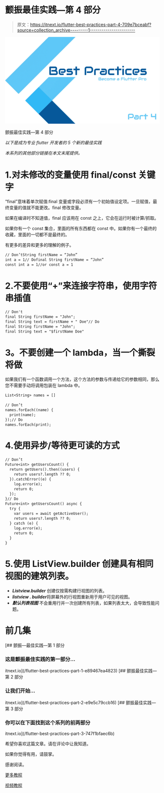 # 颤振最佳实践—第 4 部分

> 原文：<https://itnext.io/flutter-best-practices-part-4-709e7bceabf?source=collection_archive---------1----------------------->

![](img/fb9f7f623926b5b65dcdb475e7356093.png)

颤振最佳实践—第 4 部分

*以下是成为专业 flutter 开发者的 5 个新的最佳实践*

*本系列的其他部分链接在本文末尾提供。*

# 1.对未修改的变量使用 final/const 关键字

“final”意味着单次赋值:final 变量或字段必须有一个初始值设定项。一旦赋值，最终变量的值就不能更改。final 修改变量。

如果在编译时不知道值，final 应该用在 const 之上，它会在运行时被计算/抓取。

如果你有一个 const 集合，里面的所有东西都在 const 中。如果你有一个最终的收藏，里面的一切都不是最终的。

有更多的差异和更多的理解的例子。

```
// Don’tString firstName = “John”
int a = 1// Dofinal String firstName = “John”
const int a = 1//or const a = 1
```

# 2.不要使用“+”来连接字符串，使用字符串插值

```
// Don't
final String firstName = "John";
final String text = firstName + " Doe"// Do 
final String firstName = "John";
final String text = "$firstName Doe"
```

# **3。不要创建一个 lambda，当一个撕裂将做**

如果我们有一个函数调用一个方法，这个方法的参数与传递给它的参数相同，那么您不需要手动将调用包装在 lambda 中。

```
List<String> names = []

// Don’t
names.forEach((name) {
  print(name);
});// Do
names.forEach(print);
```

# 4.使用异步/等待更可读的方式

```
// Don’t
Future<int> getUsersCount() {
  return getUsers().then((users) {
    return users?.length ?? 0;
  }).catchError((e) {
    log.error(e);
    return 0;
  });
}// Do
Future<int> getUsersCount() async {
  try {
    var users = await getActiveUser();
    return users?.length ?? 0;
  } catch (e) {
    log.error(e);
    return 0;
  }
}
```

# 5.使用 ListView.builder 创建具有相同视图的建筑列表。

*   ***Listview.builder*** 创建仅按需构建行视图的列表。
*   ***listview . builder***将屏幕外的行视图重新用于用户可见的视图。
*   ***默认列表视图*** 不会重用行并一次创建所有列表，如果列表太大，会导致性能问题。

# **前几集**

[](/flutter-best-practices-part-1-e89467ea4823) [## 颤振—最佳实践—第 1 部分

### 这是颤振最佳实践的第一部分…

itnext.io](/flutter-best-practices-part-1-e89467ea4823) [](/flutter-best-practices-part-2-e9e5c79ccb16) [## 颤振最佳实践—第 2 部分

### 让我们开始…

itnext.io](/flutter-best-practices-part-2-e9e5c79ccb16) [](/flutter-best-practices-part-3-747f1bfaec6b) [## 颤振最佳实践—第 3 部分

### 你可以在下面找到这个系列的前两部分

itnext.io](/flutter-best-practices-part-3-747f1bfaec6b) 

希望你喜欢这篇文章。请在评论中让我知道。

如果你觉得有用，请鼓掌。

感谢阅读。

[更多教程](https://coderzheaven.com/)

[视频教程](https://www.youtube.com/c/MobileProgrammer)